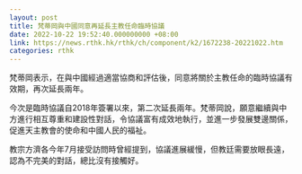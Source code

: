 ```yaml
---
layout: post
title: 梵蒂岡與中國同意再延長主教任命臨時協議
date: 2022-10-22 19:52:40.000000000 +08:00
link: https://news.rthk.hk/rthk/ch/component/k2/1672238-20221022.htm
categories: rthk
---
```


梵蒂岡表示，在與中國經過適當協商和評估後，同意將關於主教任命的臨時協議有效期，再次延長兩年。

今次是臨時協議自2018年簽署以來，第二次延長兩年。梵蒂岡說，願意繼續與中方進行相互尊重和建設性對話，令協議富有成效地執行，並進一步發展雙邊關係，促進天主教會的使命和中國人民的福祉。

教宗方濟各今年7月接受訪問時曾經提到，協議進展緩慢，但教廷需要放眼長遠，認為不完美的對話，總比沒有接觸好。
